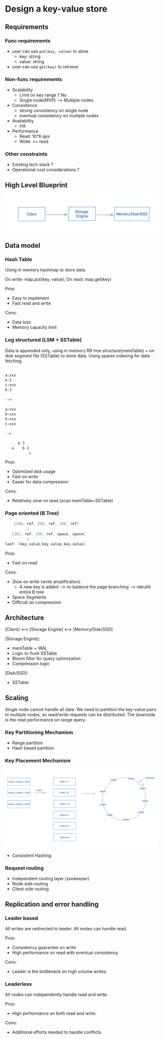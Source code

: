 # Design a key-value store

## Requirements

### Func requirements

- user can use `put(key, value)` to store
  - key: string
  - value: string
- user can use `get(key)` to retrieve

### Non-func requirements

- Scalability
  - Limit on key range ? No
  - Single node(MVP) --> Multiple nodes
- Consistence
  - strong consistency on single node
  - eventual consistency on multiple nodes
- Availability
  - HA
- Performance
  - Read: 10^6 qps
  - Write: <= read

### Other constraints

- Existing tech stack ?
- Operational cost considerations ?

## High Level Blueprint

![](resources/high-level-blueprint.png)

## Data model

### Hash Table

Using in memory hashmap to store data.

On write: map.put(key, value); On read: map.get(key)

Pros:
- Easy to implement
- Fast read and write

Cons:
- Data loss
- Memory capacity limit

### Log structured (LSM + SSTable)

Data is appended only, using in memory RB tree structure(memTable) + on disk segment file (SSTable) to store data.
Using sparse indexing for data fetching.

```text

a:xxx
b:1
c:xxx
b:3

-->

a:xxx
b:xxx
b:xxx
c:xxx

-->

      b 3
   a    b 1
           c
```

Pros:
- Optimized disk usage
- Fast on write
- Easier for data compression

Cons:
- Relatively slow on read (scan memTable+SSTable)

### Page oriented (B Tree)

```go
    [100, ref, 200, ref, 300, ref]
          |
   [101, ref, 150, ref, space, space]
          |
leaf: [key,value,key,value,key,value]
```

Pros:
- Fast on read

Cons:
- Slow on write (write amplification)
  - A new key is added --> re-balance the page branching --> rebuild entire B tree
- Space Segments
- Difficult on compression

## Architecture 

[Client] <--> [Storage Engine] <--> [Memory/Disk/SSD]

[Storage Engine]:
- memTable + WAL
- Logic to flush SSTable
- Bloom filter for query optimization
- Compression logic

[Disk/SSD]:
- SSTable

## Scaling

Single node cannot handle all data. We need to partition the key-value pairs to multiple nodes, so read/write requests
can be distributed. The downside is the read performance on range query.

### Key Partitioning Mechanism

- Range partition
- Hash based partition

### Key Placement Mechanism

![](resources/consistent-hashing.png)

- Consistent Hashing

### Request routing

- Independent routing layer (zookeeper)
- Node side routing
- Client side routing

## Replication and error handling

### Leader based

All writes are redirected to leader. All nodes can handle read.

Pros:
- Consistency guarantee on write
- High performance on read with eventual consistency

Cons:
- Leader is the bottleneck on high volume writes.

### Leaderless

All nodes can independently handle read and write.

Pros:
- High performance on both read and write.

Cons:
- Additional efforts needed to handle conflicts.